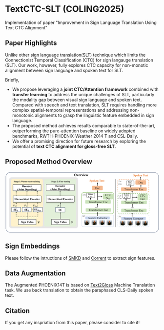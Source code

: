 # TextCTC-SLT (COLING2025)

Implementation of paper "Improvement in Sign Language Translation Using Text CTC Alignment"

## Paper Highlights
Unlike other sign language translation(SLT) technique which limits the Connectionist Temporal Classification (CTC) for sign langauge translation (SLT). Our work, however, fully explores CTC capacity for non-monotic alignment between sign language and spoken text for SLT.
 
 Briefly,
- We propose leveraging a **joint CTC/Attention framework** combined with **transfer learning** to address the unique challenges of SLT, particularly the modality gap between visual sign language and spoken text. Compared with speech and text translation, SLT requires handling more complex spatial-temporal representations and addressing non-monotonic alignments to grasp the linguistic feature embedded in sign language.
- The proposed method achieves results comparable to state-of-the-art, outperforming the pure-attention baseline on widely adopted benchmarks, RWTH-PHOENIX-Weather 2014 T and CSL-Daily.
- We offer a promising direction for future research by exploring the potential of **text CTC alignment for gloss-free SLT**.

## Proposed Method Overview
![Overview](Overview.png)


## Sign Embeddings

Please follow the intructions of [SMKD](https://github.com/VIPL-SLP/VAC_CSLR/tree/main) and [Corrent](https://github.com/hulianyuyy/CorrNet/tree/main) to extract sign features.


## Data Augmentation

The Augmented PHOENIX14T is based on [Text2Gloss](https://github.com/DFKI-SignLanguage/text-to-gloss-sign-language-translation) Machine Translation task.
We use back translation to obtain the paraphased CLS-Daily spoken text.



## Citation 

If you get any inspriation from this paper, please consider to cite it!

